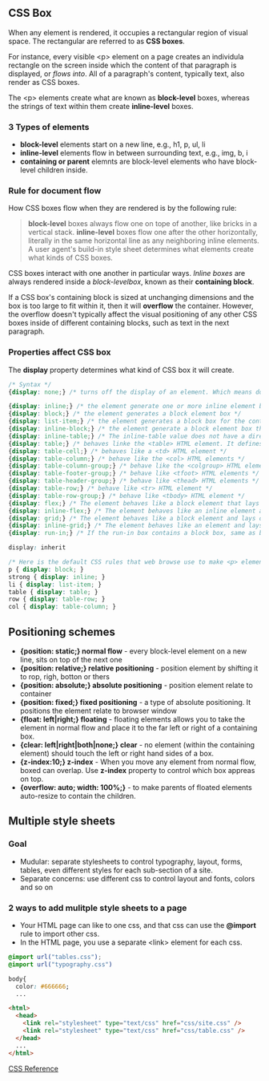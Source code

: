 ## CSS Box
When any element is rendered, it occupies a rectangular region of visual space. The rectangular are referred to as **CSS boxes**.

For instance, every visible &lt;p&gt; element on a page creates an individula rectangle on the screen inside which the content of 
that paragraph is displayed, or *flows into*. All of a paragraph's content, typically text, also render as CSS boxes.

The &lt;p&gt; elements create what are known as **block-level** boxes, whereas the strings of text within them create **inline-level** boxes.

### 3 Types of elements

* **block-level** elements start on a new line, e.g., h1, p, ul, li
* **inline-level** elements flow in between surrounding text, e.g., img, b, i
* **containing or parent** elemnts are block-level elements who have block-level children inside.

### Rule for document flow
How CSS boxes flow when they are rendered is by the following rule:
> **block-level** boxes always flow one on tope of another, like bricks in a vertical stack. 
> **inline-level** boxes flow one after the other horizontally, literally in the same horizontal line as any neighboring inline elements.
> A user agent's build-in style sheet determines what elements create what kinds of CSS boxes.

CSS boxes interact with one another in particular ways. *Inline boxes* are always rendered inside a *block-levelbox*, known as their **containing block**.

If a CSS box's containing block is sized at unchanging dimensions and the box is too large to fit within it, then it will **overflow** the container. However, the overflow doesn't typically affect the visual positioning of any other CSS boxes inside of different containing blocks, such as text in the next paragraph.

### Properties affect CSS box
The **display** property determines what kind of CSS box it will create.
```css
/* Syntax */
{display: none;} /* turns off the display of an element. Which means document will not render the element and its desendants */

{display: inline;} /* the element generate one or more inline element boxes*/
{display: block;} /* the element generates a block element box */
{display: list-item;} /* the element generates a block box for the content and a separate list-litem inline box. */
{display: inline-block;} /* the element generate a block element box that will be flowed with surronding content as if it were a single inline box*/
{display: inline-table;} /* The inline-table value does not have a direct mapping in HTML. It behaves like a <table> HTML element, but as an inline box, rather than a block-level box. Inside the table box is a block-level context*/
{display: table;} /* behaves linke the <table> HTML element. It defines a block-level box. */
{display: table-cell;} /* behaves like a <td> HTML element */
{display: table-column;} /* behave like the <col> HTML elements */
{display: table-column-group;} /* behave like the <colgroup> HTML elements */
{display: table-footer-group;} /* behave like <tfoot> HTML elements */
{display: table-header-group;} /* behave like <thead> HTML elements */
{display: table-row;} /* behave like <tr> HTML element */
{display: table-row-group;} /* behave like <tbody> HTML element */
{display: flex;} /* The element behaves like a block element that lays out its content according to the flexbox model */
{display: inline-flex;} /* The element behaves like an inline element and lays out its content according to the flexbox model. */
{display: grid;} /* The element behaves like a block element and lays out its content according to the grid model. */
{display: inline-grid;} /* The element behaves like an element and lays out its content according to the grid modeol **/
{display: run-in;} /* If the run-in box contains a block box, same as block; If a block box follows the run-in box, the run-in box becomes the first inlinie box of the block box.; If an inline box follows, teh run-in box becomes a block box. */

display: inherit

/* Here is the default CSS rules that web browse use to make <p> elements block-level and <strong> elements inline-level might look like: */
p { display: block; }
strong { display: inline; }
li { display: list-item; }
table { display: table; }
row { display: table-row; }
col { display: table-column; }
```

## Positioning schemes
* **{position: static;} normal flow** - every block-level element on a new line, sits on top of the next one
* **{position: relative;} relative positioning** - position element by shifting it to rop, righ, botton or thers
* **{position: absolute;} absolute positioning** - position element relate to container
* **{position: fixed;} fixed positioning** - a type of absolute positioning. It positions the element relate to browser window
* **{float: left|right;} floating** - floating elements allows you to take the element in normal flow and place it to the far left or right of a containing box.
* **{clear: left|right|both|none;} clear** - no element (within the containing element) should touch the left or right hand sides of a box.
* **{z-index:10;} z-index** - When you move any element from normal flow, boxed can overlap. Use **z-index** property to control which box appreas on top.
* **{overflow: auto; width: 100%;}** - to make parents of floated elements auto-resize to contain the children.

## Multiple style sheets
### Goal
* Mudular: separate stylesheets to control typography, layout, forms, tables, even different styles for each sub-section of a site.
* Separate concerns: use different css to control layout and fonts, colors and so on

### 2 ways to add mulitple style sheets to a page
* Your HTML page can like to one css, and that css can use the **@import** rule to import other css.
* In the HTML page, you use a separate &lt;link&gt; element for each css.

```css
@import url("tables.css");
@import url("typography.css")

body{
  color: #666666;
  ...
```

```html
<html>
  <head>
    <link rel="stylesheet" type="text/css" href="css/site.css" />
    <link rel="stylesheet" type="text/css" href="css/table.css" />
  </head>
  ...
</html>
```
[CSS Reference](https://developer.mozilla.org/en-US/docs/Web/CSS/Reference)

